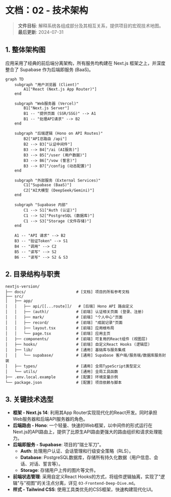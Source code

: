 # 文档：02 - 技术架构

> **文件目标**: 解释系统各组成部分及其相互关系，提供项目的宏观技术地图。
> **最后更新**: 2024-07-31

## 1. 整体架构图

应用采用了经典的前后端分离架构，所有服务均构建在 Next.js 框架之上，并深度整合了 Supabase 作为后端即服务 (BaaS)。

```mermaid
graph TD
    subgraph "用户浏览器 (Client)"
        A1["React (Next.js App Router)"]
    end

    subgraph "Web服务器 (Vercel)"
        B1["Next.js Server"]
        B1 -- "提供页面 (SSR/SSG)" --> A1
        B1 -- "处理API请求" --> B2
    end

    subgraph "后端逻辑 (Hono on API Routes)"
        B2["API总路由 /api"]
        B2 --> B3["认证中间件"]
        B3 --> B4["/ai (AI服务)"]
        B3 --> B5["/user (用户数据)"]
        B3 --> B6["/vow (誓言)"]
        B3 --> B7["/config (动态配置)"]
    end

    subgraph "外部服务 (External Services)"
        C1["Supabase (BaaS)"]
        C2["AI大模型 (DeepSeek/Gemini)"]
    end
    
    subgraph "Supabase 内部"
        C1 --> S1["Auth (认证)"]
        C1 --> S2["PostgreSQL (数据库)"]
        C1 --> S3["Storage (文件存储)"]
    end

    A1 -- "API 请求" --> B2
    B3 -- "验证Token" --> S1
    B4 -- "调用" --> C2
    B5 -- "读写" --> S2
    B6 -- "读写" --> S2 & S3
```

## 2. 目录结构与职责

```
nextjs-version/
├── docs/                      # [文档] 项目的所有参考文档
├── src/
│   ├── app/
│   │   ├── api/[[...route]]/   # [后端] Hono API 路由定义
│   │   ├── (auth)/            # [前端] 认证相关页面 (登录、注册)
│   │   ├── mark/              # [前端] "个人中心"页面
│   │   ├── record/            # [前端] "成就记录"页面
│   │   ├── layout.tsx         # [前端] 应用根布局
│   │   └── page.tsx           # [前端] 应用主页
│   ├── components/            # [前端] 可复用的React组件 (视图层)
│   ├── hooks/                 # [前端] 自定义React Hooks (逻辑层)
│   ├── lib/                   # [通用] 基础库与服务集成
│   │   └── supabase/          # [通用] Supabase 客户端/服务端/数据库服务封装
│   ├── types/                 # [通用] 全局TypeScript类型定义
│   └── utils/                 # [通用] 全局工具函数
├── .env.local.example         # [配置] 环境变量示例
└── package.json               # [配置] 项目依赖与脚本
```

## 3. 关键技术选型

- **框架 - Next.js 14**: 利用其App Router实现现代化的React开发。同时承担Web服务器和后端API服务器的角色。
- **后端路由 - Hono**: 一个轻量、快速的Web框架，以中间件的形式运行在Next.js的API路由上，提供了比原生API路由更强大的路由组织和请求处理能力。
- **后端即服务 - Supabase**: 项目的"瑞士军刀"。
    - **Auth**: 处理用户认证、会话管理和行级安全策略（RLS）。
    - **Database**: PostgreSQL数据库，存储所有持久化数据（用户信息、会话、对话、誓言等）。
    - **Storage**: 存储用户上传的图片等文件。
- **前端状态管理**: 采用自定义React Hooks的方式，将组件逻辑抽离，实现了"逻辑"与"视图"的关注点分离，详见 `03-Frontend-Deep-Dive.md`。
- **样式 - Tailwind CSS**: 使用工具类优先的CSS框架，快速构建现代化UI。 